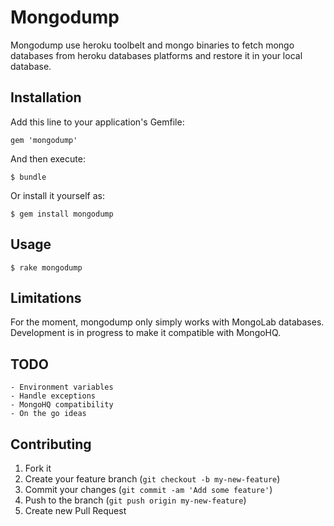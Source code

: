 # Mongodump

Mongodump use heroku toolbelt and mongo binaries to fetch mongo databases from heroku databases platforms and restore it in your local database.

## Installation

Add this line to your application's Gemfile:

    gem 'mongodump'

And then execute:

    $ bundle

Or install it yourself as:

    $ gem install mongodump

## Usage

    $ rake mongodump
    
## Limitations

For the moment, mongodump only simply works with MongoLab databases.
Development is in progress to make it compatible with MongoHQ.

## TODO

    - Environment variables
    - Handle exceptions
    - MongoHQ compatibility
    - On the go ideas

## Contributing

1. Fork it
2. Create your feature branch (`git checkout -b my-new-feature`)
3. Commit your changes (`git commit -am 'Add some feature'`)
4. Push to the branch (`git push origin my-new-feature`)
5. Create new Pull Request

